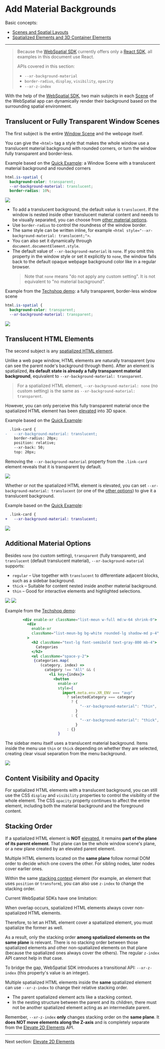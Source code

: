 # Add Material Backgrounds

Basic concepts:
- [Scenes and Spatial Layouts](../../core-concepts/scenes-and-spatial-layouts.md)
- [Spatialized Elements and 3D Container Elements](../../core-concepts/spatialized-elements-and-3d-container-elements.md)

---

> Because the [WebSpatial SDK](../../core-concepts/unique-concepts-in-webspatial.md#webspatial-sdk) currently offers only a [React SDK](../enabling-webspatial-in-web-projects/step-1-install-the-webspatial-sdk.md#react-sdk), all examples in this document use React.
>
> APIs covered in this section:
> - `--xr-background-material`
> - `border-radius`, `display`, `visibility`, `opacity`
> - `--xr-z-index`

With the help of the [WebSpatial SDK](../../core-concepts/unique-concepts-in-webspatial.md#webspatial-sdk), two main subjects in each [Scene](../../core-concepts/scenes-and-spatial-layouts.md) of the WebSpatial app can dynamically render their background based on the surrounding spatial environment.

<a id="for-window-scenes"></a>
## Translucent or Fully Transparent Window Scenes

The first subject is the entire [Window Scene](../../core-concepts/scenes-and-spatial-layouts.md#window-scene) and the webpage itself.

You can give the `<html>` tag a style that makes the whole window use a translucent material background with rounded corners, or turn the window fully transparent and border-less.

Example based on the [Quick Example](../../quick-start/): a Window Scene with a translucent material background and rounded corners

```css
html.is-spatial {
  background-color: transparent;
  --xr-background-material: translucent;
  border-radius: 10%;
```

![](../../../assets/guide/2-1.png)

- To add a translucent background, the default value is `translucent`. If the window is nested inside other translucent material content and needs to be visually separated, you can choose from [other material options](#translucent-options).
- Use `border-radius` to control the roundness of the window border.
- The same style can be written inline, for example `<html style="--xr-background-material: translucent;">`.
- You can also set it dynamically through `document.documentElement.style`.
- The default value of `--xr-background-material` is `none`. If you omit this property in the window style or set it explicitly to `none`, the window falls back to the default opaque webpage background color like in a regular browser.
   > Note that `none` means "do not apply any custom setting". It is not equivalent to "no material background".

Example from the [Techshop demo](../../introduction/built-on-the-existing-web-ecosystem.md#example-techshop): a fully transparent, border-less window scene

```css
html.is-spatial {
  background-color: transparent;
  --xr-background-material: transparent;
```

![](../../../assets/guide/2-2.png)

<a id="for-html-elements"></a>
## Translucent HTML Elements

The second subject is any [spatialized HTML element](./spatialize-html-elements.md).

Unlike a web page window, HTML elements are naturally transparent (you can see the parent node's background through them). After an element is spatialized, **its default state is already a fully transparent material background**, equivalent to `--xr-background-material: transparent`.

> For a spatialized HTML element, `--xr-background-material: none` (no custom setting) is the same as `--xr-background-material: transparent`.

However, you can only perceive this fully transparent material once the spatialized HTML element has been [elevated](./elevate-2d-elements.md) into 3D space.

Example based on the [Quick Example](../../quick-start/):

```diff
  .link-card {
-   --xr-background-material: translucent;
    border-radius: 20px;
    position: relative;
    --xr-back: 50;
    top: 20px;
```

Removing the `--xr-background-material` property from the `.link-card` element reveals that it is transparent by default.

![](../../../assets/guide/2-3.png)

Whether or not the spatialized HTML element is elevated, you can set `--xr-background-material: translucent` (or one of the [other options](#translucent-options)) to give it a translucent background.

Example based on the [Quick Example](../../quick-start/):

```diff
  .link-card {
+   --xr-background-material: translucent;
```

![](../../../assets/guide/2-4.png)

<a id="translucent-options"></a>
## Additional Material Options

Besides `none` (no custom setting), `transparent` (fully transparent), and `translucent` (default translucent material), `--xr-background-material` supports:

- `regular` – Use together with `translucent` to differentiate adjacent blocks, such as a sidebar background.
- `thick` – Suitable for content nested inside another material background.
- `thin` – Good for interactive elements and highlighted selections.

![](../../../assets/concepts/4-4.png)
![](../../../assets/concepts/4-3.png)

Example from the [Techshop demo](../../introduction/built-on-the-existing-web-ecosystem.md#example-techshop):

```jsx {highlight=20-23}
        <div enable-xr className="list-meun w-full md:w-64 shrink-0">
          <div
            enable-xr
            className="list-meun-bg bg-white rounded-lg shadow-md p-4"
          >
            <h2 className="text-lg font-semibold text-gray-800 mb-4">
              Categories
            </h2>
            <ul className="space-y-2">
             {categories.map(
                (category, index) =>
                  category !== "All" && (
                    <li key={index}>
                      <button
                        enable-xr
                        style={
                          import.meta.env.XR_ENV === "avp"
                            ? selectedCategory === category
                              ? {
                                  "--xr-background-material": "thin",
                                }
                              : {
                                  "--xr-background-material": "thick",
                                }
                            : {}
                        }
```

The sidebar menu itself uses a translucent material background. Items inside the menu use `thin` or `thick` depending on whether they are selected, creating clear visual separation from the menu background.

![](../../../assets/guide/2-5.png)

<a id="opacity"></a>
## Content Visibility and Opacity

For spatialized HTML elements with a translucent background, you can still use the CSS `display` and `visibility` properties to control the visibility of the whole element.
The CSS `opacity` property continues to affect the entire element, including both the material background and the foreground content.

<a id="stacking-order"></a>
## Stacking Order

If a spatialized HTML element is **NOT** [elevated](./elevate-2d-elements.md), it remains **part of the plane of its parent element**. That plane can be the whole window scene's plane, or a new plane created by an elevated parent element.

Multiple HTML elements located on the **same plane** follow normal DOM order to decide which one covers the other. For sibling nodes, later nodes cover earlier ones.

Within the same [stacking context](https://developer.mozilla.org/en-US/docs/Web/CSS/CSS_positioned_layout/Stacking_context) element (for example, an element that uses `position` or `transform`), you can also use `z-index` to change the stacking order.

Current WebSpatial SDKs have one limitation:

When overlap occurs, spatialized HTML elements always cover non-spatialized HTML elements.

Therefore, to let an HTML element cover a spatialized element, you must spatialize the former as well.

As a result, only the stacking order **among spatialized elements on the same plane** is relevant. There is no stacking order between those spatialized elements and other non-spatialized elements on that plane (because the spatialized ones always cover the others). The regular `z-index` API cannot help in that case.

To bridge the gap, WebSpatial SDK introduces a transitional API: `--xr-z-index` (this property's value is an integer).

Multiple spatialized HTML elements inside the **same** spatialized element can use `--xr-z-index` to change their relative stacking order.

- The parent spatialized element acts like a stacking context.
- In the nesting structure between the parent and its children, there must not be another spatialized element acting as an intermediate parent.

Remember, `--xr-z-index` **only** changes stacking order on the **same plane**. It **does NOT move elements along the Z-axis** and is completely separate from the [Elevate 2D Elements](./elevate-2d-elements.md) API.

---

Next section: [Elevate 2D Elements](elevate-2d-elements.md)
